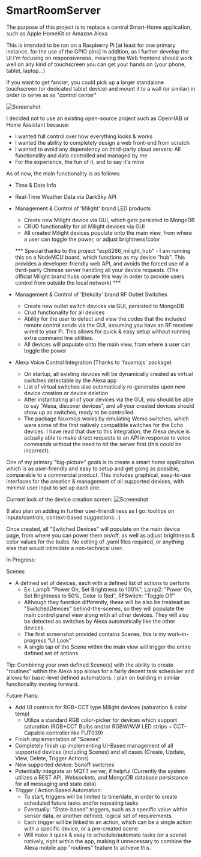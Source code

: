 # SmartRoomServer
The purpose of this project is to replace a central Smart-Home application, such as Apple HomeKit or Amazon Alexa

This is intended to be ran on a Raspberry Pi [at least for one primary instance, for the use of the GPIO pins]
In addition, as I further develop the UI I'm focusing on responsiveness, meaning the Web frontend should work well on any kind of touchscreen you can get your hands on (your phone, tablet, laptop...) 

If you want to get fancier, you could pick up a larger standalone touchscreen (or dedicated tablet device) and mount it to a wall (or similar) in order to serve as as "control center"

![Screenshot](https://dl2.pushbulletusercontent.com/3DNc7z7XNMevIL1VvXcEitGabRN91yaT/Screen%20Shot%202019-03-16%20at%202.06.10%20AM.png)

I decided not to use an existing open-source project such as OpenHAB or Home Assistant because:
- I wanted full control over how everything looks & works
- I wanted the ability to completely design a web front-end from scratch
- I wanted to avoid any dependency on third-party cloud servers: All functionality and data controlled and managed by me
- For the experience, the fun of it, and to say it's mine

As of now, the main functionality is as follows:

- Time & Date Info

- Real-Time Weather Data via DarkSky API

- Management & Control of 'Milight' brand LED products
  - Create new Milight device via GUI, which gets persisted to MongoDB
  - CRUD functionality for all Milight devices via GUI
  - All created Milight devices populate onto the main view, from where a user can toggle the power, or adjust brightness/color
  
  *** Special thanks to the project "esp8266_milight_hub" - I am running this on a NodeMCU board, which functions as my device "hub". This provides a developer-friendly web API, and avoids the forced use of a third-party Chinese server handling all your device requests. (The official Milight brand hubs operate this way in order to provide users control from outside the local network) ***
  
- Management & Control of 'Etekcity' brand RF Outlet Switches
  - Create new outlet switch devices via GUI, persisted to MongoDB
  - Crud functionality for all devices
  - Ability for the user to detect and view the codes that the included remote control sends via the GUI, assuming you have an RF receiver wired to your Pi.  This allows for quick & easy setup without running extra command line utilities.
  - All devices will populate onto the main view, from where a user can toggle the power

- Alexa Voice Control Integration (Thanks to 'fauxmojs' package)
  - On startup, all existing devices will be dynamically created as virtual switches detectable by the Alexa app
  - List of virtual switches also automatically re-generates upon new device creation or device deletion
  - After instantiating all of your devices via the GUI, you should be able to say "Alexa, discover devices", and all your created devices should show up as switches, ready to be controlled.
  - The package fauxmojs works by emulating Wemo switches, which were some of the first natively compatible switches for the Echo devices. I have read that due to this integration, the Alexa device is actually able to make direct requests to an API in response to voice commands without the need to hit the server first (this could be incorrect).

One of my primary "big-picture" goals is to create a smart home application which is as user-friendly and easy to setup and get going as possible, comparable to a commercial product.  This includes graphical, easy-to-use interfaces for the creation & management of all supported devices, with minimal user input to set up each one.

Current look of the device creation screen:
![Screenshot](https://dl2.pushbulletusercontent.com/p4lplvnsR9K10UTuiYm51icK2H9N3Ymw/Screen%20Shot%202019-03-16%20at%204.15.56%20AM.png)

(I also plan on adding in further user-friendliness as I go: tooltips on inputs/controls, context-based suggestions...)  

Once created, all "Switched Devices" will populate on the main device page, from where you can power them on/off, as well as adjust brightness & color values for the bulbs.  No editing of .yaml files required, or anything else that would intimidate a non-technical user. 

In Progress:

Scenes
- A defined set of devices, each with a defined list of actions to perform
  - Ex: Lamp1: "Power On, Set Brightness to 100%", Lamp2: "Power On, Set Brightness to 50%, Color to Red", RFSwitch: "Toggle Off"
  - Although they function differently, these will be also be treatead as "SwitchedDevices" behind-the-scenes, so they will populate the main control panel view along with all other devices.  They will also be detected as switches by Alexa automatically like the other devices.
  - The first screenshot provided contains Scenes, this is my work-in-progress "UI Look"
  - A single tap of the Scene within the main view will trigger the entire defined set of actions

Tip: Combining your own defined Scene(s) with the ability to create "routines" within the Alexa app allows for a fairly decent task scheduler and allows for basic-level defined automations. I plan on building in similar functionality moving forward.

Future Plans:

- Add UI controls for RGB+CCT type Milight devices (saturation & color temp)
  - Utilize a standard RGB color-picker for devices which support saturation (RGB+CCT Bulbs and/or RGBW/WW LED strips + CCT-Capable controller like FUT039)
- Finish implementation of "Scenes"
- Completely finish up implementing UI-Based management of all supported devices (including Scenes) and all cases (Create, Update, View, Delete, Trigger Actions)
- New supported device: Sonoff switches
- Potentially integrate an MQTT server, if helpful (Currently the system utilizes a REST API, Websockets, and MongoDB database persistance for all messaging and state data)
- Trigger / Action Based Automation:
  - To start, triggers will be limited to time/date, in order to create scheduled future tasks and/or repeating tasks
  - Eventually: "State-based" triggers, such as a specific value within sensor data, or another defined, logical set of requirements.
  - Each trigger will be linked to an action, which can be a single action with a specific device, or a pre-created scene
  - Will make it quick & easy to schedule/automate tasks (or a scene) natively, right within the app, making it unnecessary to combine the Alexa mobile app "routines" feature to achieve this.
